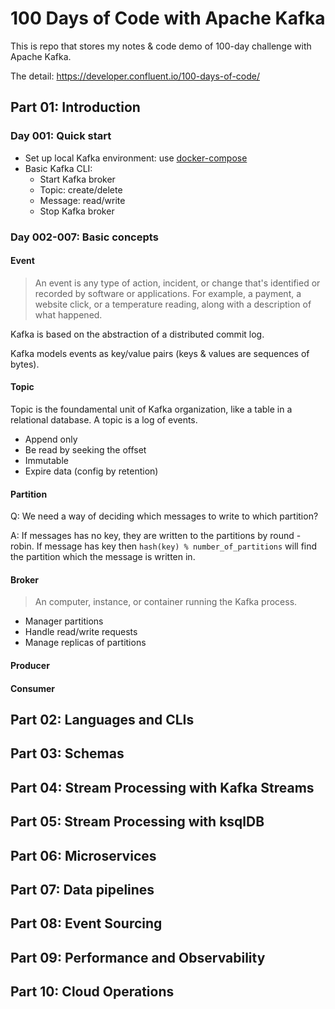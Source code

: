 # 100 Days of Code with Apache Kafka
This is repo that stores my notes & code demo of 100-day challenge with Apache Kafka.

The detail: https://developer.confluent.io/100-days-of-code/

## Part 01: Introduction
### Day 001: Quick start
- Set up local Kafka environment: use [docker-compose](./docker-compose.yml)
- Basic Kafka CLI:
    + Start Kafka broker
    + Topic: create/delete
    + Message: read/write
    + Stop Kafka broker
### Day 002-007: Basic concepts
#### Event
> An event is any type of action, incident, or change that's identified or recorded by software or applications. For example, a payment, a website click, or a temperature reading, along with a description of what happened.

Kafka is based on the abstraction of a distributed commit log.

Kafka models events as key/value pairs (keys & values are sequences of bytes).
#### Topic
Topic is the foundamental unit of Kafka organization, like a table in a relational database. A topic is a log of events.
- Append only
- Be read by seeking the offset
- Immutable
- Expire data (config by retention)
#### Partition
Q: We need a way of deciding which messages to write to which partition?

A: If messages has no key, they are written to the partitions by round - robin. If message has key then `hash(key) % number_of_partitions` will find the partition which the message is written in.
#### Broker
> An computer, instance, or container running the Kafka process.
- Manager partitions
- Handle read/write requests
- Manage replicas of partitions
#### Producer
#### Consumer
## Part 02: Languages and CLIs
## Part 03: Schemas
## Part 04: Stream Processing with Kafka Streams
## Part 05: Stream Processing with ksqlDB
## Part 06: Microservices
## Part 07: Data pipelines
## Part 08: Event Sourcing
## Part 09: Performance and Observability
## Part 10: Cloud Operations
